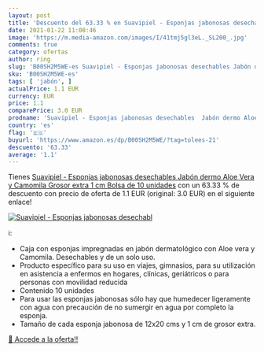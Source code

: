 ```yaml
---
layout: post
title: 'Descuento del 63.33 % en Suavipiel - Esponjas jabonosas desechabl'
date: 2021-01-22 11:08:46
image: 'https://m.media-amazon.com/images/I/41tmj5gl3eL._SL200_.jpg'
comments: true
category: ofertas
author: ring
slug: 'B00SH2M5WE-es Suavipiel - Esponjas jabonosas desechables Jabón dermo...'
sku: 'B00SH2M5WE-es'
tags: [ 'jabón', ]
actualPrice: 1.1 EUR
currency: EUR
price: 1.1
comparePrice: 3.0 EUR
prodname: 'Suavipiel - Esponjas jabonosas desechables  Jabón dermo Aloe Vera y Camomila  Grosor extra 1 cm  Bolsa de 10 unidades'
country: 'es'
flag: '🇪🇸'
buyurl: 'https://www.amazon.es/dp/B00SH2M5WE/?tag=tolees-21'
descuento: '63.33'
average: '1.1'
---
```


Tienes [Suavipiel - Esponjas jabonosas desechables  Jabón dermo Aloe Vera y Camomila  Grosor extra 1 cm  Bolsa de 10 unidades](https://www.amazon.es/dp/B00SH2M5WE/?tag=tolees-21) con un 63.33 % de descuento con precio de oferta de 1.1 EUR (original: 3.0 EUR) en el siguiente enlace!

[![Suavipiel - Esponjas jabonosas desechabl](https://m.media-amazon.com/images/I/41tmj5gl3eL._SL200_.jpg)](https://www.amazon.es/dp/B00SH2M5WE/?tag=tolees-21)

ℹ️:

- Caja con esponjas impregnadas en jabón dermatológico con Aloe vera y Camomila. Desechables y de un solo uso.
- Producto específico para su uso en viajes, gimnasios, para su utilización en asistencia a enfermos en hogares, clínicas, geriátricos o para personas con movilidad reducida
- Contenido 10 unidades
- Para usar las esponjas jabonosas sólo hay que humedecer ligeramente con agua con precaución de no sumergir en agua por completo la esponja.
- Tamaño de cada esponja jabonosa de 12x20 cms y 1 cm de grosor extra.

[🛒 Accede a la oferta!!](https://www.amazon.es/dp/B00SH2M5WE/?tag=tolees-21)
